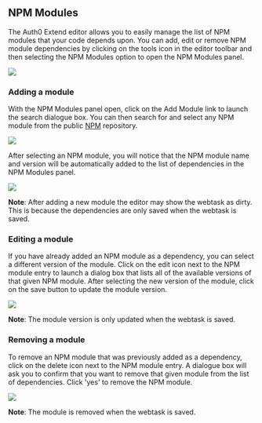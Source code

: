 ## NPM Modules

The Auth0 Extend editor allows you to easily manage the list of NPM modules that your code depends upon. You can add, edit or remove NPM module dependencies by clicking on the tools icon in the editor toolbar and then selecting the NPM Modules option to open the NPM Modules panel.

![](https://user-images.githubusercontent.com/302314/28381504-7fd1d0ec-6c91-11e7-8d0b-6cd4a1e92115.png)

### Adding a module

With the NPM Modules panel open, click on the Add Module link to launch the search dialogue box. You can then search for and select any NPM module from the public [NPM](http://npmjs.com/) repository.

![](https://user-images.githubusercontent.com/302314/28381503-7fcc43b6-6c91-11e7-91da-63d28032f442.png)

After selecting an NPM module, you will notice that the NPM module name and version will be automatically added to the list of dependencies in the NPM Modules panel.

![](https://user-images.githubusercontent.com/302314/28381505-7fd43094-6c91-11e7-99b0-dbc11c92b48e.png)

**Note**: After adding a new module the editor may show the webtask as dirty. This is because the dependencies are only saved when the webtask is saved.

### Editing a module 

If you have already added an NPM module as a dependency, you can select a different version of the module. Click on the edit icon next to the NPM module entry to launch a dialog box that lists all of the available versions of that given NPM module. After selecting the new version of the module, click on the save button to update the module version.

![](https://user-images.githubusercontent.com/302314/28381507-7fdb93fc-6c91-11e7-8fb0-d5cc784a1d7e.png)

**Note**: The module version is only updated when the webtask is saved.

### Removing a module

To remove an NPM module that was previously added as a dependency, click on the delete icon next to the NPM module entry. A dialogue box will ask you to confirm that you want to remove that given module from the list of dependencies. Click 'yes' to remove the NPM module.

![](https://user-images.githubusercontent.com/302314/28381506-7fd513e2-6c91-11e7-92d7-69de66499697.png)

**Note**: The module is removed when the webtask is saved.
